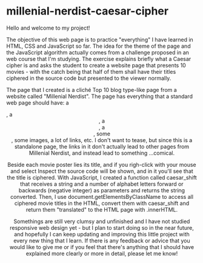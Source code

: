 # millenial-nerdist-caesar-cipher

Hello and welcome to my project!

The objective of this web page is to practice "everything" I have learned in HTML, CSS and JavaScript so far. The idea for the theme of the page and the JavaScript algorithm actually comes from a challenge proposed in an web course that I'm studying. The exercise explains briefly what a Caesar cipher is and asks the student to create a website page that presents 10 movies - with the catch being that half of them shall have their titles ciphered in the source code but presented to the viewer normally.

The page that I created is a cliché Top 10 blog type-like page from a website called "Millenial Nerdist". The page has everything that a standard web page should have: a <nav>, a <header>, a <aside>, a <footer>, some <section>, some images, a lot of links, etc. I don't want to tease, but since this is a standalone page, the links in it don't actually lead to other pages from Millenial Nerdist, and instead lead to something ...comical.
  
Beside each movie poster lies its title, and if you righ-click with your mouse and select Inspect the source code will be shown, and in it you'll see that the title is ciphered. With JavaScript, I created a function called caesar_shift that receives a string and a number of alphabet letters forward or backwards (negative integer) as parameters and returns the string converted. Then, I use document.getElementsByClassName to access all ciphered movie titles in the HTML, convert them with caesar_shift and return them "translated" to the HTML page with .innerHTML.

Somethings are still very clumsy and unfinished and I have not studied responsive web design yet - but I plan to start doing so in the near future, and hopefully I can keep updating and improving this little project with every new thing that I learn. If there is any feedback or advice that you would like to give me or if you feel that there's anything that I should have explained more clearly or more in detail, please let me know!
